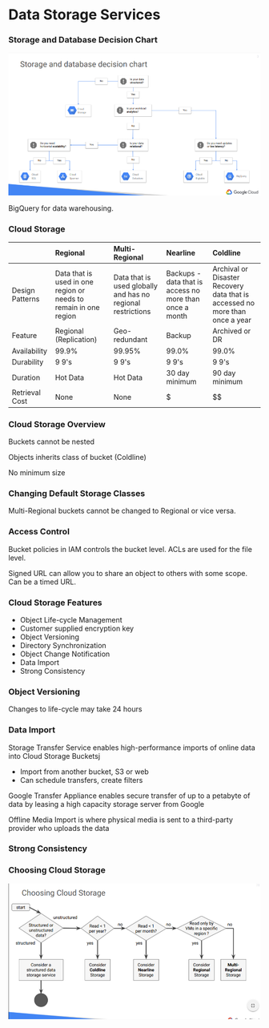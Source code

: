 # Data Storage Services

### Storage and Database Decision Chart

![](.gitbook/assets/image%20%283%29.png)

BigQuery for data warehousing.

### Cloud Storage

|  | Regional | Multi-Regional | Nearline | Coldline |
| :--- | :--- | :--- | :--- | :--- |
| Design Patterns | Data that is used in one region or needs to remain in one region | Data that is used globally and has no regional restrictions | Backups - data that is access no more than once a month | Archival or Disaster Recovery data that is accessed no more than once a year |
| Feature | Regional \(Replication\) | Geo-redundant | Backup | Archived or DR |
| Availability | 99.9% | 99.95% | 99.0% | 99.0% |
| Durability | 9 9's | 9 9's | 9 9's | 9 9's |
| Duration | Hot Data | Hot Data | 30 day minimum | 90 day minimum |
| Retrieval Cost | None | None | $ | $$ |

### Cloud Storage Overview

Buckets cannot be nested

Objects inherits class of bucket \(Coldline\)

No minimum size

### Changing Default Storage Classes

Multi-Regional buckets cannot be changed to Regional or vice versa.

### Access Control

Bucket policies in IAM controls the bucket level. ACLs are used for the file level.

Signed URL can allow you to share an object to others with some scope. Can be a timed URL.

### Cloud Storage Features

* Object Life-cycle Management
* Customer supplied encryption key
* Object Versioning
* Directory Synchronization
* Object Change Notification
* Data Import
* Strong Consistency

### Object Versioning

Changes to life-cycle may take 24 hours

### Data Import

Storage Transfer Service enables high-performance imports of online data into Cloud Storage Bucketsj

* Import from another bucket, S3 or web
* Can schedule transfers, create filters

Google Transfer Appliance enables secure transfer of up to a petabyte of data by leasing a high capacity storage server from Google

Offline Media Import is where physical media is sent to a third-party provider who uploads the data

### Strong Consistency

### Choosing Cloud Storage

![](.gitbook/assets/image%20%284%29.png)



